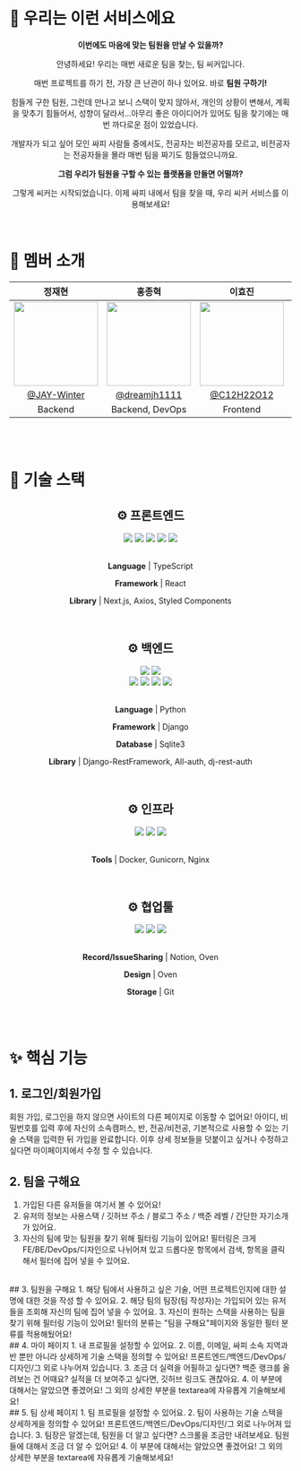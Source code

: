 # 
# 💬 우리는 이런 서비스에요
<center>

**이번에도 마음에 맞는 팀원을 만날 수 있을까?**

안녕하세요! 우리는 매번 새로운 팀을 찾는, 팀 씨커입니다.

매번 프로젝트를 하기 전, 가장 큰 난관이 하나 있어요.
바로 **팀원 구하기!**
    
힘들게 구한 팀원, 그런데 만나고 보니 스택이 맞지 않아서, 개인의 상황이 변해서, 계획을 맞추기 힘들어서, 성향이 달라서...아무리 좋은 아이디어가 있어도 팀을 찾기에는 매번 까다로운 점이 있었습니다.
    
개발자가 되고 싶어 모인 싸피 사람들 중에서도, 전공자는 비전공자를 모르고, 비전공자는 전공자들을 몰라 매번 팀을 짜기도 힘들었으니까요.
 

**그럼 우리가 팀원을 구할 수 있는 플랫폼을 만들면 어떨까?**
    
그렇게 씨커는 시작되었습니다.
이제 싸피 내에서 팀을 찾을 때, 우리 씨커 서비스를 이용해보세요!
    
</center>

<br />

# 🐥 멤버 소개
|                                    정재현                                    |                                    홍종혁                                    |                                     이효진                                     |                                    배상준                                    |
| :------------------------------------------------------------------------: | :------------------------------------------------------------------------: | :------------------------------------------------------------------------: | :------------------------------------------------------------------------: |
| <img src="https://avatars.githubusercontent.com/u/81538994?v=4" width=150> | <img src="https://avatars.githubusercontent.com/u/75324311?v=4" width=150> | <img src="https://avatars.githubusercontent.com/u/68185554?v=4" width=150> | <img src="https://avatars.githubusercontent.com/u/103010024?v=4" width=150> | 
|                 [@JAY-Winter](https://github.com/JAY-Winter)                 |                    [@dreamjh1111](https://github.com/dreamjh1111)                    |                 [@C12H22O12](https://github.com/C12H22O12)                 |             [@no3232](https://github.com/no3232)             |
|                 Backend                 |                    Backend, DevOps                    |                 Frontend                 |             Frontend             |


<br />
<br />

# 🌈 기술 스택
<center>
    
<h2>⚙ 프론트엔드</h2>
<img src="https://img.shields.io/badge/React-61DAFB?style=flat-square&logo=React&logoColor=black"/>
<img src="https://img.shields.io/badge/TypeScript-2f74c0?style=flat-square&logo=typescript&logoColor=black"/> <img src="https://img.shields.io/badge/styledComponent-DB7093?style=flat-square&logo=styled-components&logoColor=black"/> 
<img src="https://img.shields.io/badge/next.js-000000?style=flat-square&logo=Next.js&logoColor=white"/> <img src="https://img.shields.io/badge/axios-5A29E4?style=flat-square&logo=axios&logoColor=white"/> 


<br />
<br />

<strong>Language</strong> | TypeScript

<strong>Framework</strong> | React

<strong>Library</strong> | Next.js, Axios, Styled Components

    
<br />
<h2>⚙ 백엔드</h2>
<img src="https://img.shields.io/badge/Python-5382a1?style=flat-square&logo=python&logoColor=white"/>
<img src="https://img.shields.io/badge/Django-092E20?style=flat-square&logo=Django&logoColor=white"/>
<br />
<img src="https://img.shields.io/badge/SQlite-003B57?style=flat-square&logo=SQlite&logoColor=white"/>
<img src="https://img.shields.io/badge/DjangoRestFramework-092E20?style=flat-square&logo=0&logoColor=white"/>
<img src="https://img.shields.io/badge/AllAuth-092E20?style=flat-square&logo=O&logoColor=white"/>
<img src="https://img.shields.io/badge/dj_rest_auth-092E20?style=flat-square&logo=O&logoColor=white"/>


    
<br />
<br />
    
<strong>Language</strong> | Python

<strong>Framework</strong> | Django
    
<strong>Database</strong> | Sqlite3
    
<strong>Library</strong> | Django-RestFramework, All-auth, dj-rest-auth
    
<br />
<h2>⚙ 인프라</h2>
    
<img src="https://img.shields.io/badge/Docker-2496ED?style=flat-square&logo=Docker&logoColor=white"/>
<img src="https://img.shields.io/badge/Gunicorn-499848?style=flat-square&logo=Gunicorn&logoColor=white"/>
<img src="https://img.shields.io/badge/Nginx-009639?style=flat-square&logo=Nginx&logoColor=white"/>
    
<br />
<br />
    
<strong>Tools</strong> | Docker, Gunicorn, Nginx

<br />
<h2>⚙ 협업툴</h2>  
<img src="https://img.shields.io/badge/Git-F05032?style=flat-square&logo=Git&logoColor=white"/>
<img src="https://img.shields.io/badge/Notion-000000?style=flat-square&logo=Notion&logoColor=white"/>
<img src="https://img.shields.io/badge/Oven-000000?style=flat-square&logo=Oven&logoColor=white"/>

<br />
<br />
    
<strong>Record/IssueSharing</strong> | Notion, Oven

<strong>Design</strong> | Oven
    
<strong>Storage</strong> | Git
</center>

<br />
<br />

# ✨ 핵심 기능
## 1. 로그인/회원가입
회원 가입, 로그인을 하지 않으면 사이트의 다른 페이지로 이동할 수 없어요!
아이디, 비밀번호를 입력 후에 자신의 소속캠퍼스, 반, 전공/비전공, 기본적으로 사용할 수 있는 기술 스택을 입력한 뒤 가입을 완료합니다.
이후 상세 정보들을 덧붙이고 싶거나 수정하고 싶다면 마이페이지에서 수정 할 수 있습니다.
<br />
## 2. 팀을 구해요
1. 가입된 다른 유저들을 여기서 볼 수 있어요!
2. 유저의 정보는 사용스택 / 깃허브 주소 / 블로그 주소 / 백준 레벨 / 간단한 자기소개가 있어요.
3. 자신의 팀에 맞는 팀원을 찾기 위해 필터링 기능이 있어요! 필터링은 크게 FE/BE/DevOps/디자인으로 나뉘어져 있고 드롭다운 항목에서 검색, 항목을 클릭해서 필터에 집어 넣을 수 있어요.
<br />
## 3. 팀원을 구해요
1. 해당 팀에서 사용하고 싶은 기술, 어떤 프로젝트인지에 대한 설명에 대한 것을 작성 할 수 있어요.
2. 해당 팀의 팀장(팀 작성자)는 가입되어 있는 유저들을 조회해 자신의 팀에 집어 넣을 수 있어요.
3. 자신이 원하는 스택을 사용하는 팀을 찾기 위해 필터링 기능이 있어요! 필터의 분류는 "팀을 구해요"페이지와 동일한 필터 분류를 적용해뒀어요!
<br />
## 4. 마이 페이지
1. 내 프로필을 설정할 수 있어요.
2. 이름, 이메일, 싸피 소속 지역과 반 뿐만 아니라 상세하게 기술 스택을 정의할 수 있어요! 프론트엔드/백엔드/DevOps/디자인/그 외로 나누어져 있습니다.
3. 조금 더 실력을 어필하고 싶다면? 백준 랭크를 올려보는 건 어때요? 실적을 더 보여주고 싶다면, 깃허브 링크도 괜찮아요.
4. 이 부분에 대해서는 알았으면 좋겠어요! 그 외의 상세한 부분을 textarea에 자유롭게 기술해보세요!
<br />
## 5. 팀 상세 페이지
1. 팀 프로필을 설정할 수 있어요.
2. 팀이 사용하는 기술 스택을 상세하게을 정의할 수 있어요! 프론트엔드/백엔드/DevOps/디자인/그 외로 나누어져 있습니다.
3. 팀장은 알겠는데, 팀원을 더 알고 싶다면? 스크롤을 조금만 내려보세요. 팀원들에 대해서 조금 더 알 수 있어요!
4. 이 부분에 대해서는 알았으면 좋겠어요! 그 외의 상세한 부분을 textarea에 자유롭게 기술해보세요!
<br />
<br />
